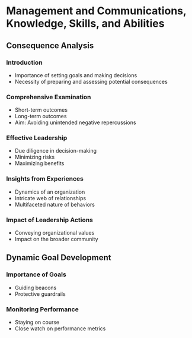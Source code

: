 # Management and Communications, Knowledge, Skills, and Abilities

## Consequence Analysis

### Introduction
- Importance of setting goals and making decisions
- Necessity of preparing and assessing potential consequences

### Comprehensive Examination
- Short-term outcomes
- Long-term outcomes
- Aim: Avoiding unintended negative repercussions

### Effective Leadership
- Due diligence in decision-making
- Minimizing risks
- Maximizing benefits

### Insights from Experiences
- Dynamics of an organization
- Intricate web of relationships
- Multifaceted nature of behaviors

### Impact of Leadership Actions
- Conveying organizational values
- Impact on the broader community

## Dynamic Goal Development

### Importance of Goals
- Guiding beacons
- Protective guardrails

### Monitoring Performance
- Staying on course
- Close watch on performance metrics

